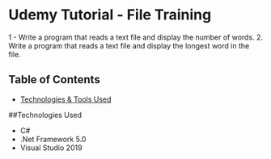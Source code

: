 # Udemy Tutorial - File Training
1 - Write a program that reads a text file and display the number of words.
2. Write a program that reads a text file and display the longest word in the file.

## Table of Contents
* [Technologies & Tools Used](#technologies-used)

##Technologies Used
- C#
- .Net Framework 5.0
- Visual Studio 2019